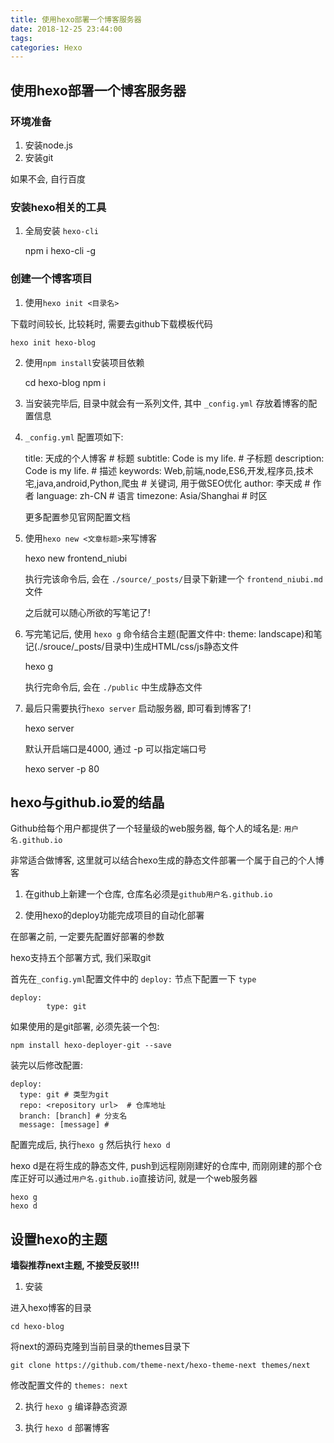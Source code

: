 ```yaml
---
title: 使用hexo部署一个博客服务器
date: 2018-12-25 23:44:00
tags:
categories: Hexo
---
```



## 使用hexo部署一个博客服务器

### 环境准备 ###

1. 安装node.js
2. 安装git

如果不会, 自行百度

### 安装hexo相关的工具 ###

1. 全局安装 `hexo-cli`

   npm i hexo-cli -g

### 创建一个博客项目 ###

1. 使用`hexo init <目录名>`

 下载时间较长, 比较耗时, 需要去github下载模板代码

 	hexo init hexo-blog

2. 使用`npm install`安装项目依赖

   cd hexo-blog
   	npm i

3. 当安装完毕后, 目录中就会有一系列文件, 其中 `_config.yml` 存放着博客的配置信息

4. `_config.yml` 配置项如下:

   title: 天成的个人博客 # 标题
   	subtitle: Code is my life. # 子标题
   	description: Code is my life. # 描述
   	keywords: Web,前端,node,ES6,开发,程序员,技术宅,java,android,Python,爬虫 # 关键词, 用于做SEO优化
   	author: 李天成 # 作者
   	language: zh-CN # 语言
   	timezone: Asia/Shanghai # 时区

   更多配置参见官网配置文档

5. 使用`hexo new <文章标题>`来写博客

   hexo new frontend_niubi

   执行完该命令后, 会在 `./source/_posts/`目录下新建一个 `frontend_niubi.md` 文件

   之后就可以随心所欲的写笔记了!

6. 写完笔记后, 使用 `hexo g` 命令结合主题(配置文件中: theme: landscape)和笔记(./srouce/_posts/目录中)生成HTML/css/js静态文件 

   hexo g

   执行完命令后, 会在 `./public` 中生成静态文件

7. 最后只需要执行`hexo server` 启动服务器, 即可看到博客了!

   hexo server

   默认开启端口是4000, 通过 -p 可以指定端口号

   	hexo server -p 80

## hexo与github.io爱的结晶 ##

Github给每个用户都提供了一个轻量级的web服务器, 每个人的域名是: `用户名.github.io`

非常适合做博客, 这里就可以结合hexo生成的静态文件部署一个属于自己的个人博客

1. 在github上新建一个仓库, 仓库名必须是`github用户名.github.io`

2. 使用hexo的deploy功能完成项目的自动化部署

 在部署之前, 一定要先配置好部署的参数

 hexo支持五个部署方式, 我们采取git

 首先在`_config.yml`配置文件中的 `deploy:` 节点下配置一下 `type`

 	deploy: 
 			type: git

 如果使用的是git部署, 必须先装一个包:

 	npm install hexo-deployer-git --save

 装完以后修改配置:

 	deploy:
 	  type: git # 类型为git
 	  repo: <repository url>  # 仓库地址
 	  branch: [branch] # 分支名
 	  message: [message] # 

 配置完成后, 执行`hexo g` 然后执行 `hexo d`

 hexo d是在将生成的静态文件, push到远程刚刚建好的仓库中, 而刚刚建的那个仓库正好可以通过`用户名.github.io`直接访问, 就是一个web服务器

 	hexo g
 	hexo d

## 设置hexo的主题 ##

**墙裂推荐next主题, 不接受反驳!!!**

1. 安装

 进入hexo博客的目录

 	cd hexo-blog

 将next的源码克隆到当前目录的themes目录下

 	git clone https://github.com/theme-next/hexo-theme-next themes/next

 修改配置文件的 `themes: next`

2. 执行 `hexo g` 编译静态资源

3. 执行 `hexo d` 部署博客